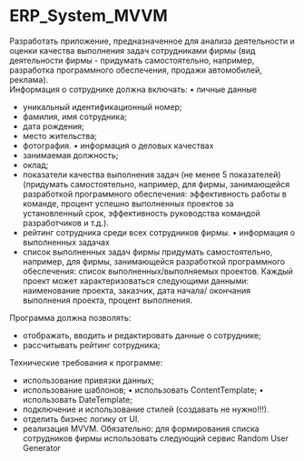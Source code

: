 # ERP_System_MVVM
 Разработать приложение, предназначенное для анализа деятельности и оценки качества выполнения задач сотрудниками фирмы (вид деятельности фирмы -  придумать самостоятельно, например, разработка программного обеспечения, продажи автомобилей, реклама).    
Информация о сотруднике должна включать:
•	личные данные
- уникальный идентификационный номер;
- фамилия, имя сотрудника;
- дата рождения;
- место жительства;
- фотография.
•	информация о деловых качествах 
- занимаемая должность;
- оклад;
- показатели качества выполнения задач (не менее 5 показателей)
(придумать самостоятельно, например, для фирмы, занимающейся разработкой программного обеспечения: эффективность работы в команде, процент успешно выполненных проектов за установленный срок, эффективность руководства командой разработчиков и т.д.). 
- рейтинг сотрудника среди всех сотрудников фирмы.
•	информация о выполненных задачах
 - список выполненных задач фирмы 
придумать самостоятельно, например, для фирмы, занимающейся разработкой программного обеспечения: список выполненных/выполняемых проектов. Каждый проект может характеризоваться следующими данными: наименование проекта, заказчик, дата начала/ окончания выполнения проекта, процент выполнения.

Программа должна позволять:
- отображать, вводить и редактировать данные о сотруднике;
- рассчитывать рейтинг сотрудника;

Технические требования к программе:
- использование привязки данных;
- использование шаблонов;
•	использовать ContentTemplate;
•	использовать DateTemplate;
- подключение и использование стилей (создавать не нужно!!!).
- отделить бизнес логику от UI.
- реализация MVVM.
Обязательно: для формирования списка сотрудников фирмы использовать следующий сервис Random User Generator
